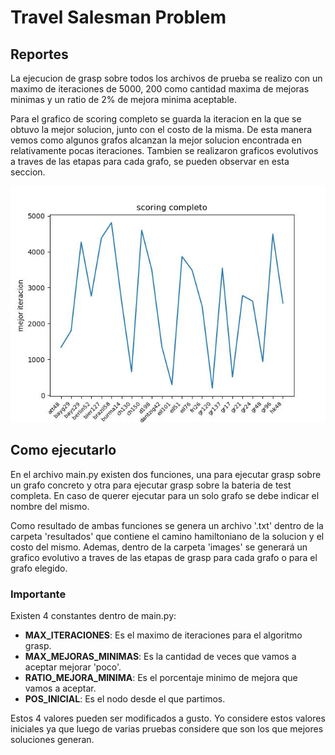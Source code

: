 # Travel Salesman Problem

## Reportes

La ejecucion de grasp sobre todos los archivos de prueba se realizo con un maximo de iteraciones de 5000, 200 como cantidad maxima de mejoras minimas y un ratio de 2% de mejora minima aceptable.

Para el grafico de scoring completo se guarda la iteracion en la que se obtuvo la mejor solucion, junto con el costo de la misma. De esta manera vemos como algunos grafos alcanzan la mejor solucion encontrada en relativamente pocas iteraciones.
Tambien se realizaron graficos evolutivos a traves de las etapas para cada grafo, se pueden observar en esta seccion.

![scoring](https://github.com/MauroB3/tsp_grasp/blob/main/images/scoring%20completo.jpg?raw=true)


## Como ejecutarlo

En el archivo main.py existen dos funciones, una para ejecutar grasp sobre un grafo concreto y otra para ejecutar grasp sobre la bateria de test completa. En caso de querer ejecutar para un solo grafo se debe indicar el nombre del mismo.

Como resultado de ambas funciones se genera un archivo '.txt' dentro de la carpeta 'resultados' que contiene el camino hamiltoniano de la solucion y el costo del mismo. Ademas, dentro de la carpeta 'images' se generará un grafico evolutivo a traves de las etapas de grasp para cada grafo o para el grafo elegido.

### Importante

Existen 4 constantes dentro de main.py:
  - **MAX_ITERACIONES**: Es el maximo de iteraciones para el algoritmo grasp.
  - **MAX_MEJORAS_MINIMAS**: Es la cantidad de veces que vamos a aceptar mejorar 'poco'.
  - **RATIO_MEJORA_MINIMA**: Es el porcentaje minimo de mejora que vamos a aceptar.
  - **POS_INICIAL**: Es el nodo desde el que partimos.

Estos 4 valores pueden ser modificados a gusto. Yo considere estos valores iniciales ya que luego de varias pruebas considere que son los que mejores soluciones generan.
